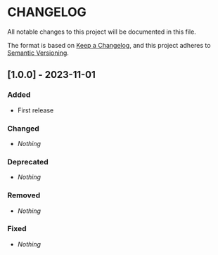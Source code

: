 # CHANGELOG

All notable changes to this project will be documented in this file.

The format is based on [Keep a Changelog](https://keepachangelog.com/en/1.0.0/), and this project adheres to [Semantic Versioning](https://semver.org).

## [1.0.0] - 2023-11-01
### Added
* First release

### Changed
* *Nothing*

### Deprecated
* *Nothing*

### Removed
* *Nothing*

### Fixed
* *Nothing*
